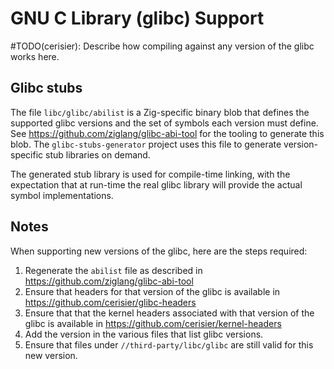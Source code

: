 # GNU C Library (glibc) Support

#TODO(cerisier): Describe how compiling against any version of the glibc works here.

## Glibc stubs

The file `libc/glibc/abilist` is a Zig-specific binary blob that defines the supported
glibc versions and the set of symbols each version must define. 
See https://github.com/ziglang/glibc-abi-tool for the tooling to generate this blob.
The `glibc-stubs-generator` project uses this file to generate version-specific
stub libraries on demand.

The generated stub library is used for compile-time linking, with the expectation
that at run-time the real glibc library will provide the actual symbol implementations.

## Notes

When supporting new versions of the glibc, here are the steps required:
1. Regenerate the `abilist` file as described in https://github.com/ziglang/glibc-abi-tool
3. Ensure that headers for that version of the glibc is available in https://github.com/cerisier/glibc-headers
4. Ensure that that the kernel headers associated with that version of the glibc is
   available in https://github.com/cerisier/kernel-headers
5. Add the version in the various files that list glibc versions.
6. Ensure that files under `//third-party/libc/glibc` are still valid for this
   new version. 

